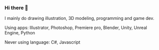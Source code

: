 ### Hi there 👋
I mainly do drawing illustration, 3D modeling, programming and game dev.

Using apps:
Illustrator,
Photoshop,
Premiere pro,
Blender,
Unity,
Unreal Engine,
Python

Never using language:
C#,
Javascript
<!--
**JrRVvt4ODwM2NQf9MHj1/JrRVvt4ODwM2NQf9MHj1** is a ✨ _special_ ✨ repository because its `README.md` (this file) appears on your GitHub profile.

Here are some ideas to get you started:

- 🔭 I’m currently working on ...
- 🌱 I’m currently learning ...
- 👯 I’m looking to collaborate on ...
- 🤔 I’m looking for help with ...
- 💬 Ask me about ...
- 📫 How to reach me: ...
- 😄 Pronouns: ...
- ⚡ Fun fact: ...
-->
